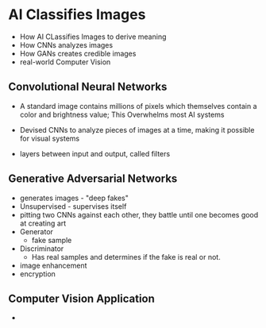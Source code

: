# AI Classifies Images
- How AI CLassifies Images to derive meaning
- How CNNs analyzes images
- How GANs creates credible images
- real-world Computer Vision

## Convolutional Neural Networks
- A standard image contains millions of pixels which themselves contain a color and brightness value; This Overwhelms most AI systems

- Devised CNNs to analyze pieces of images at a time, making it possible for visual systems
- layers between input and output, called filters

## Generative Adversarial Networks
- generates images - "deep fakes"
- Unsupervised - supervises itself
- pitting two CNNs against each other, they battle until one becomes good at creating art
- Generator 
    - fake sample
- Discriminator
    - Has real samples and determines if the fake is real or not. 
- image enhancement
- encryption

## Computer Vision Application
- 